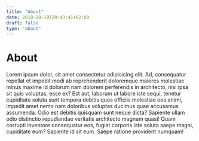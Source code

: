 ```yaml
---
title: "About"
date: 2018-10-19T20:43:41+02:00
draft: false
type: "about"
---
```


# About

Lorem ipsum dolor, sit amet consectetur adipisicing elit. Ad, consequatur repellat et impedit modi ab reprehenderit doloremque maiores molestiae minus maxime id dolorum nam dolorem perferendis in architecto, nisi ipsa sit quis voluptas, esse ex? Est aut, laborum ut labore iste sequi, tenetur cupiditate soluta sunt tempora debitis quos officiis molestiae eos animi, impedit amet nemo nam doloribus voluptas ducimus quae accusamus assumenda. Odio est debitis quisquam sunt neque dicta? Sapiente ullam odio distinctio repudiandae veritatis architecto magnam quasi! Quam corrupti inventore consequatur eos, fugiat corporis iste soluta saepe magni, cupiditate eum? Sapiente id sit eum. Saepe ratione provident numquam!